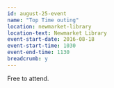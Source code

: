 ```yaml
---
id: august-25-event
name: "Top Time outing"
location: newmarket-library
location-text: Newmarket Library
event-start-date: 2016-08-18
event-start-time: 1030
event-end-time: 1130
breadcrumb: y
---
```

Free to attend.
